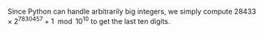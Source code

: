 Since Python can handle arbitrarily big integers, we simply compute $28433\times2^{7830457}+1 \mod 10^{10}$ to get the last ten digits.